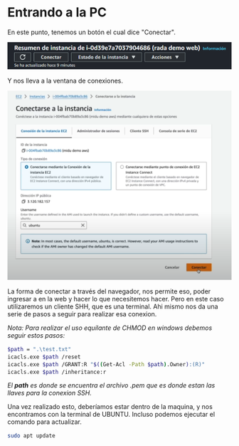 # Entrando a la PC

En este punto, tenemos un botón el cual dice "Conectar".

![alt text](image-4.png)

Y nos lleva a la ventana de conexiones.

![alt text](image-5.png)

La forma de conectar a través del navegador, nos permite eso, poder ingresar a en la web y hacer lo que necesitemos hacer. Pero en este caso utilizaremos un cliente SHH, que es una terminal. Ahi mismo nos da una serie de pasos a seguir para realizar esa conexion.

*Nota: Para realizar el uso equilante de CHMOD en windows debemos seguir estos pasos:*

```bash
$path = ".\test.txt"
icacls.exe $path /reset
icacls.exe $path /GRANT:R "$((Get-Acl -Path $path).Owner):(R)"
icacls.exe $path /inheritance:r
```
*El **path** es donde se encuentra el archivo .pem que es donde estan las llaves para la conexion SSH.*


Una vez realizado esto, deberíamos estar dentro de la maquina, y nos encontramos con la terminal de UBUNTU. Incluso podemos ejecutar el comando para actualizar.

```bash
sudo apt update	
```




